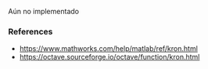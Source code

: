 Aún no implementado

### References

- https://www.mathworks.com/help/matlab/ref/kron.html
- https://octave.sourceforge.io/octave/function/kron.html
